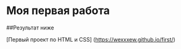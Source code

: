 # Моя первая работа 

##Результат ниже

[Первый проект по HTML и CSS] (https://wexxxew.github.io/first/)

